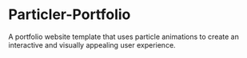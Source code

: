 # Particler-Portfolio
A portfolio website template that uses particle animations to create an interactive and visually appealing user experience.
